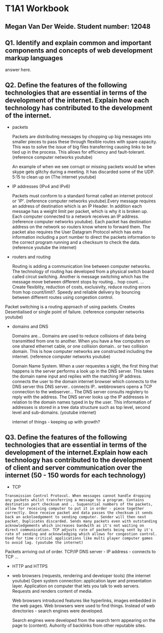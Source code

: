 # T1A1 Workbook
## Megan Van Der Weide. Student number: 12048

## Q1. Identify and explain common and important components and concepts of web development markup languages

answer here. 

## Q2. Define the features of the following technologies that are essential in terms of the development of the internet. Explain how each technology has contributed to the development of the internet.

- packets
  
  Packets are distributing messages by chopping up big messages into smaller pieces to pass these through flexible routes with spare capacity. This was to solve the issue of big files transferring causing links to be tied up in the process. This allows for efficiency and fault-tolerant. (reference computer networks youtube)

  An example of when we see corrupt or missing packets would be when skype gets glitchy during a meeting. It has discarded some of the UDP. 5:15 to clean up on (The internet youtube)

 - IP addresses (IPv4 and IPv6)
  
    Packets must conform to a standard format called an internet protocol or 'IP'. (reference computer networks youtube).Every message requires an address of destination which is an IP Header. In addition each message has a weight limit per packet, which is why it is broken up. Each computer connected to a network receives an IP address. (reference computer networks youtube). Each packet has destination address on the network so routers know where to forward them. The packet also requires the User Datagram Protocol which has extra information including a port number to direct the packets information to the correct program running and a checksum to check the data. (reference youtube the internet)

 - routers and routing
  
    Routing is adding a communication line between computer networks. The technology of routing has developed from a physical switch board called circut switching. Another is message switching which has the message move between different stops by routing... hop count. ... Create flexiblity, reduction of costs, exclusivity, reduce routing errors from hop count/limit?. Speedy and reliable delivery by bouncing between different routes using congestion control. 

  Packet switching is a routing approach of using packets. Creates Desentialised or single point of failure. 
  (reference computer networks youtube)

 - domains and DNS
  
    Domains are... Domains are used to reduce collisions of data being transmitted from one to another. When you have a few computers on one shared ethernet cable, or one collision domain.. or two collision domain. This is how computer networks are constructed including the internet. (reference computer networks youtube)

    Domain Name System. When a user requestes a sight, the first thing that happens is the server performs a look up in the DNS server. This takes the domain name input and replies with the matching IP address. connects the user to the domain internet browser which connects to the DNS server this DNS server.. connects IP.. webbrowsers opens a TCP connection to the webserver... The DNS server consults registery to reply with the address. The DNS server looks up the IP addresses in relation to the domain names typed in by the user. This information of addresses is stored in a tree data structure such as top level, second level and sub-domains. (youtube internet)

    internet of things - keeping up with growth? 

  ## Q3. Define the features of the following technologies that are essential in terms of the development of the internet.Explain how each technology has contributed to the development of client and server communication over the internet (50 - 150 words for each technology)

   - TCP

    Transmission Control Protocol. When messages cannot handle dropping any packets whilst transferring a message to a program. Contains destination port checksum and .. Suquenstial numbers of the packets, allow for receiving computer to put it in order - piece together correctly. Once receive packet and data passes the checksum it sends back an acknloedgement to sending computer. Sender will then next packet. Duplicates discarded. Sends many packets even with outstanding acknowledgements which increases bandwith as it's not waiting on direct communication. TCP adjusts rate of packets being sent by it's rate of sending and acknowledging which allows for congestion control. Used for time critical applications like multi player computer games to avoid lag. (youtube the internet)
  Packets arriving out of order. TCP/IP
  DNS server - IP address - connects to TCP ... 

 - HTTP and HTTPS
  
 - web browsers (requests, rendering and developer tools)
    (the internet youtube) Open system connection: application layer and presentation layer. Application on computer that lets you talk to web servers. Requests and renders content of media. 
    
    Web browsers introduced features like hyperlinks, images embedded in the web pages. Web browsers were used to find things. Instead of web directories - search engines were developed. 

    Search engines were developed from the search term appearing on the page to (content). Auhority of backlinks from other reputable sites. 
